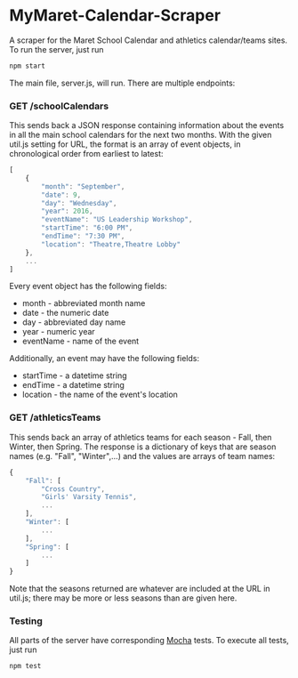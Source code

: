 # MyMaret-Calendar-Scraper
A scraper for the Maret School Calendar and athletics calendar/teams sites.
To run the server, just run

```javascript
npm start
```

The main file, server.js, will run.  There are multiple endpoints:
    
### GET /schoolCalendars

This sends back a JSON response containing information about the events in
all the main school calendars for the next two months.  With the given util.js
setting for URL, the format is an array of event objects, in chronological order
from earliest to latest:

```javascript
[
    {
        "month": "September",
        "date": 9,
        "day": "Wednesday",
        "year": 2016,
        "eventName": "US Leadership Workshop",
        "startTime": "6:00 PM",
        "endTime": "7:30 PM",
        "location": "Theatre,Theatre Lobby"
    },
    ...
]
```

Every event object has the following fields:

* month - abbreviated month name
* date - the numeric date
* day - abbreviated day name
* year - numeric year
* eventName - name of the event

Additionally, an event may have the following fields:

* startTime - a datetime string
* endTime - a datetime string
* location - the name of the event's location


### GET /athleticsTeams

This sends back an array of athletics teams for each season - Fall,
then Winter, then Spring.  The response is a dictionary of keys that are season
names (e.g. "Fall", "Winter",...) and the values are arrays of team names:

```javascript
{
    "Fall": [
        "Cross Country",
        "Girls' Varsity Tennis",
        ...
    ],
    "Winter": [
        ...
    ],
    "Spring": [
        ...
    ]
}
```

Note that the seasons returned are whatever are included at the URL in util.js;
there may be more or less seasons than are given here.


### Testing

All parts of the server have corresponding [Mocha](https://mochajs.org) tests.
To execute all tests, just run

```javascript
npm test
```